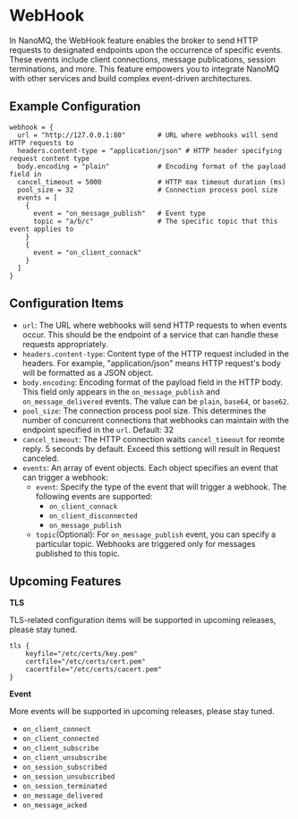 # WebHook

In NanoMQ, the WebHook feature enables the broker to send HTTP requests to designated endpoints upon the occurrence of specific events. These events include client connections, message publications, session terminations, and more. This feature empowers you to integrate NanoMQ with other services and build complex event-driven architectures.

## **Example Configuration**

```hcl
webhook = {
  url = "http://127.0.0.1:80"        # URL where webhooks will send HTTP requests to
  headers.content-type = "application/json" # HTTP header specifying request content type
  body.encoding = "plain"            # Encoding format of the payload field in 
  cancel_timeout = 5000              # HTTP max timeout duration (ms)
  pool_size = 32                     # Connection process pool size
  events = [
    {
      event = "on_message_publish"   # Event type
      topic = "a/b/c"                # The specific topic that this event applies to
    }
    {
      event = "on_client_connack"    
    }
  ]
}
```

## **Configuration Items**

- `url`: The URL where webhooks will send HTTP requests to when events occur. This should be the endpoint of a service that can handle these requests appropriately.
- `headers.content-type`: Content type of the HTTP request included in the headers. For example, "application/json" means HTTP request's body will be formatted as a JSON object. 
- `body.encoding`: Encoding format of the payload field in the HTTP body. This field only appears in the `on_message_publish` and `on_message_delivered` events. The value can be `plain`, `base64`, or `base62`.
- `pool_size`: The connection process pool size. This determines the number of concurrent connections that webhooks can maintain with the endpoint specified in the `url`. Default: 32
- `cancel_timeout`: The HTTP connection waits `cancel_timeout` for reomte reply.
5 seconds by default. Exceed this settiong will result in Request canceled.
- `events`: An array of event objects. Each object specifies an event that can trigger a webhook:
  - `event`: Specify the type of the event that will trigger a webhook. The following events are supported:
    - `on_client_connack`
    - `on_client_disconnected`
    - `on_message_publish`
  - `topic`(Optional): For `on_message_publish` event, you can specify a particular topic. Webhooks are triggered only for messages published to this topic.

## Upcoming Features

**TLS**

TLS-related configuration items will be supported in upcoming releases, please stay tuned. 

```
tls {
   	keyfile="/etc/certs/key.pem"
  	certfile="/etc/certs/cert.pem"
  	cacertfile="/etc/certs/cacert.pem"
}
```

**Event**

More events will be supported in upcoming releases, please stay tuned. 

- `on_client_connect`
- `on_client_connected`
- `on_client_subscribe`
- `on_client_unsubscribe`
- `on_session_subscribed`
- `on_session_unsubscribed`
- `on_session_terminated`
- `on_message_delivered`
- `on_message_acked`
